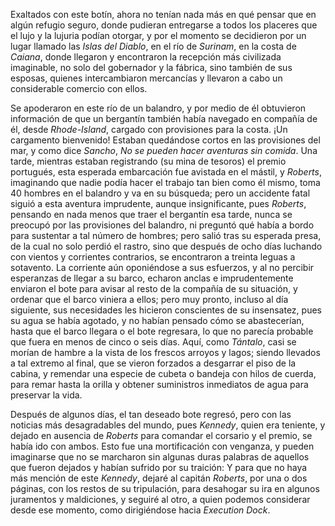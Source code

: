 Exaltados con este botín, ahora no tenían nada más en qué pensar que en algún refugio seguro, donde pudieran entregarse a todos los placeres que el lujo y la lujuria podían otorgar, y por el momento se decidieron por un lugar llamado las _Islas del Diablo_, en el río de _Surinam_, en la costa de _Caiana_, donde llegaron y encontraron la recepción más civilizada imaginable, no solo del gobernador y la fábrica, sino también de sus esposas, quienes intercambiaron mercancías y llevaron a cabo un considerable comercio con ellos.

Se apoderaron en este río de un balandro, y por medio de él obtuvieron información de que un bergantín también había navegado en compañía de él, desde _Rhode-Island_, cargado con provisiones para la costa. ¡Un cargamento bienvenido! Estaban quedándose cortos en las provisiones del mar, y como dice _Sancho_, _No se pueden hacer aventuras sin comida_. Una tarde, mientras estaban registrando (su mina de tesoros) el premio portugués, esta esperada embarcación fue avistada en el mástil, y _Roberts_, imaginando que nadie podía hacer el trabajo tan bien como él mismo, toma 40 hombres en el balandro y va en su búsqueda; pero un accidente fatal siguió a esta aventura imprudente, aunque insignificante, pues _Roberts_, pensando en nada menos que traer el bergantín esa tarde, nunca se preocupó por las provisiones del balandro, ni preguntó qué había a bordo para sustentar a tal número de hombres; pero salió tras su esperada presa, de la cual no solo perdió el rastro, sino que después de ocho días luchando con vientos y corrientes contrarios, se encontraron a treinta leguas a sotavento. La corriente aún oponiéndose a sus esfuerzos, y al no percibir esperanzas de llegar a su barco, echaron anclas e imprudentemente enviaron el bote para avisar al resto de la compañía de su situación, y ordenar que el barco viniera a ellos; pero muy pronto, incluso al día siguiente, sus necesidades les hicieron conscientes de su insensatez, pues su agua se había agotado, y no habían pensado cómo se abastecerían, hasta que el barco llegara o el bote regresara, lo que no parecía probable que fuera en menos de cinco o seis días. Aquí, como _Tántalo_, casi se morían de hambre a la vista de los frescos arroyos y lagos; siendo llevados a tal extremo al final, que se vieron forzados a desgarrar el piso de la cabina, y remendar una especie de cubeta o bandeja con hilos de cuerda, para remar hasta la orilla y obtener suministros inmediatos de agua para preservar la vida.

Después de algunos días, el tan deseado bote regresó, pero con las noticias más desagradables del mundo, pues _Kennedy_, quien era teniente, y dejado en ausencia de _Roberts_ para comandar el corsario y el premio, se había ido con ambos. Esto fue una mortificación con venganza, y pueden imaginarse que no se marcharon sin algunas duras palabras de aquellos que fueron dejados y habían sufrido por su traición: Y para que no haya más mención de este _Kennedy_, dejaré al capitán _Roberts_, por una o dos páginas, con los restos de su tripulación, para desahogar su ira en algunos juramentos y maldiciones, y seguiré al otro, a quien podemos considerar desde ese momento, como dirigiéndose hacia _Execution Dock_.